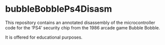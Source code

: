 # bubbleBobblePs4Disasm

This repository contains an annotated disassembly of the microcontroller code
for the ‘PS4’ security chip from the 1986 arcade game Bubble Bobble.

It is offered for educational purposes.
